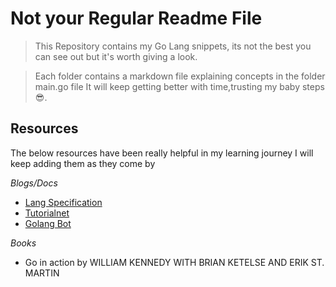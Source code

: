 # Not your Regular Readme File

> This Repository contains my Go Lang snippets, its not the best you can see out but it's worth giving a look.

> Each folder contains a markdown file explaining concepts in the folder main.go file
> It will keep getting  better with time,trusting my baby steps 😎.

## Resources

The below resources have been really helpful in my learning journey I will keep adding them as they come by

_Blogs/Docs_

- [Lang Specification](https://golang.org/)
- [Tutorialnet](https://tutorialedge.net)
- [Golang Bot](https://golangbot.com/)

*Books*

- Go in action by WILLIAM KENNEDY WITH BRIAN KETELSE AND ERIK ST. MARTIN
